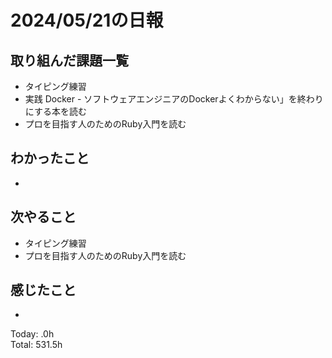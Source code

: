 # 2024/05/21の日報
## 取り組んだ課題一覧
* タイピング練習
*  実践 Docker - ソフトウェアエンジニアのDockerよくわからない」を終わりにする本を読む
*  プロを目指す人のためのRuby入門を読む
## わかったこと
* 
## 次やること
* タイピング練習
* プロを目指す人のためのRuby入門を読む
## 感じたこと
* 
Today: .0h<br>
Total: 531.5h
